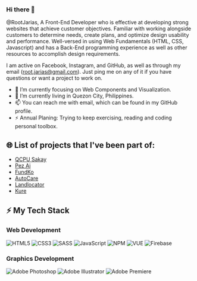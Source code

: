 ### Hi there 👋

@RootJarias, A Front-End Developer who is effective at developing strong websites that achieve customer objectives. Familiar with working alongside customers to determine needs, create plans, and optimize design usability and performance. Well-versed in using Web Fundamentals (HTML, CSS, Javascript) and has a Back-End programming experience as well as other resources to accomplish design requirements.

I am active on Facebook, Instagram, and GitHub, as well as through my email (root.jarias@gmail.com). Just ping me on any of it if you have questions or want a project to work on.

- 🔭 I’m currently focusing on Web Components and Visualization.
- 🌱 I’m currently living in Quezon City, Philippines.
- 📫 You can reach me with email, which can be found in my GitHub profile.
- ⚡ Annual Planing: Trying to keep exercising, reading and coding personal toolbox.

## 🌐 List of projects that I've been part of:
- [QCPU Sakay](https://websakay.web.app/)
- [Pez Ai](https://pez.ai/)
- [FundKo](https://fundko.com/)
- [AutoCare](https://merchant.autocare-app.com/)
- [Landlocator](https://landlocator.com.au/)
- [Kure](https://the.kure.app/login)

## ⚡ My Tech Stack
### Web Development
![HTML5](https://img.shields.io/badge/html5-%23E34F26.svg?style=for-the-badge&logo=html5&logoColor=white)
![CSS3](https://img.shields.io/badge/css3-%231572B6.svg?style=for-the-badge&logo=css3&logoColor=white)
![SASS](https://img.shields.io/badge/SASS-hotpink.svg?style=for-the-badge&logo=SASS&logoColor=white)
![JavaScript](https://img.shields.io/badge/javascript-%23323330.svg?style=for-the-badge&logo=javascript&logoColor=%23F7DF1E)
![NPM](https://img.shields.io/badge/NPM-%23000000.svg?style=for-the-badge&logo=npm&logoColor=white)
![VUE](https://img.shields.io/badge/vue-%2320232a.svg?style=for-the-badge&logo=vue&logoColor=%2361DAFB)
![Firebase](https://img.shields.io/badge/firebase-%23039BE5.svg?style=for-the-badge&logo=firebase)

### Graphics Development
![Adobe Photoshop](https://img.shields.io/badge/Adobe%20Photoshop-470137?style=for-the-badge&logo=Adobe%20Photoshop&logoColor=#FF61F6)
![Adobe Illustrator](https://img.shields.io/badge/Adobe%20Illustrator-470137?style=for-the-badge&logo=Adobe%20Illustrator&logoColor=#FF61F6)
![Adobe Premiere](https://img.shields.io/badge/Adobe%20Premiere-470137?style=for-the-badge&logo=Adobe%20Premiere&logoColor=#FF61F6)

<!--
**RootJarias/RootJarias** is a ✨ _special_ ✨ repository because its `README.md` (this file) appears on your GitHub profile.

Here are some ideas to get you started:

- 🔭 I’m currently working on ...
- 🌱 I’m currently learning ...
- 👯 I’m looking to collaborate on ...
- 🤔 I’m looking for help with ...
- 💬 Ask me about ...
- 📫 How to reach me: ...
- 😄 Pronouns: ...
- ⚡ Fun fact: ...
-->
